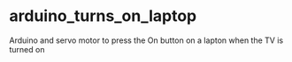 # arduino_turns_on_laptop
Arduino and servo motor to press the On button on a lapton when the TV is turned on
